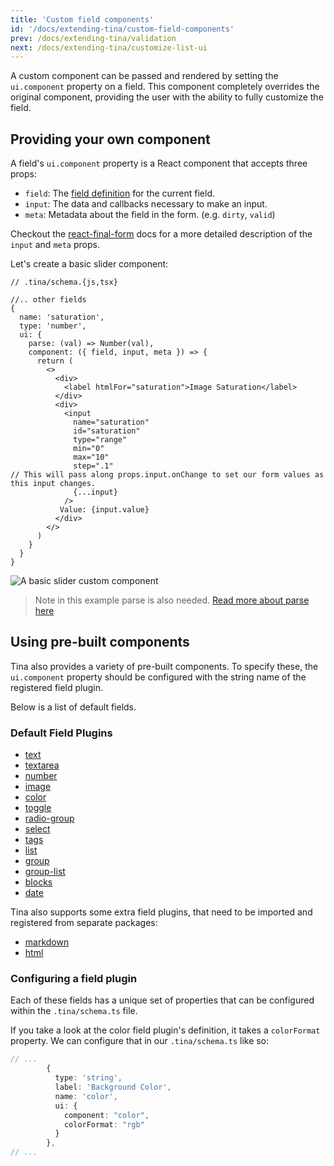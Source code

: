```yaml
---
title: 'Custom field components'
id: '/docs/extending-tina/custom-field-components'
prev: /docs/extending-tina/validation
next: /docs/extending-tina/customize-list-ui
---
```


A custom component can be passed and rendered by setting the `ui.component` property on a field. This component completely overrides the original component, providing the user with the ability to fully customize the field.

## Providing your own component

A field's `ui.component` property is a React component that accepts three props:

- `field`: The [field definition](https://tinacms.org/docs/reference/toolkit/fields) for the current field.
- `input`: The data and callbacks necessary to make an input.
- `meta`: Metadata about the field in the form. (e.g. `dirty`, `valid`)

Checkout the [react-final-form](https://github.com/final-form/react-final-form#fieldrenderprops) docs for a more detailed description of the `input` and `meta` props.


Let's create a basic slider component:


```tsx
// .tina/schema.{js,tsx}

//.. other fields
{
  name: 'saturation',
  type: 'number',
  ui: {
    parse: (val) => Number(val),
    component: ({ field, input, meta }) => {
      return (
        <>
          <div>
            <label htmlFor="saturation">Image Saturation</label>
          </div>
          <div>
            <input
              name="saturation"
              id="saturation"
              type="range"
              min="0"
              max="10"
              step=".1"
// This will pass along props.input.onChange to set our form values as this input changes.
              {...input} 
            />
           Value: {input.value}
          </div>
        </>
      )
    }
  }
}
```


![A basic slider custom component](https://res.cloudinary.com/forestry-demo/image/upload/v1649941211/tina-io/docs/extending-tina/Extending_Tina_Custom_Component.png)


> Note in this example parse is also needed. [Read more about parse here](/docs/extending-tina/format-and-parse.md)


## Using pre-built components

Tina also provides a variety of pre-built components. To specify these, the `ui.component` property should be configured with the string name of the registered field plugin.

Below is a list of default fields.
### Default Field Plugins

- [text](/docs/reference/toolkit/fields/text/)
- [textarea](/docs/reference/toolkit/fields/textarea/)
- [number](/docs/reference/toolkit/fields/number/)
- [image](/docs/reference/toolkit/fields/image/)
- [color](/docs/reference/toolkit/fields/color/)
- [toggle](/docs/reference/toolkit/fields/toggle/)
- [radio-group](/docs/reference/toolkit/fields/radio-group/)
- [select](/docs/reference/toolkit/fields/select/)
- [tags](/docs/reference/toolkit/fields/tags/)
- [list](/docs/reference/toolkit/fields/list/)
- [group](/docs/reference/toolkit/fields/group/)
- [group-list](/docs/reference/toolkit/fields/group-list/)
- [blocks](/docs/reference/toolkit/fields/blocks/)
- [date](/docs/reference/toolkit/fields/date/)

Tina also supports some extra field plugins, that need to be imported and registered from separate packages:

- [markdown](/docs/reference/toolkit/fields/markdown/)
- [html](/docs/reference/toolkit/fields/html/)



### Configuring a field plugin

Each of these fields has a unique set of properties that can be configured within the `.tina/schema.ts` file.

If you take a look at the color field plugin's definition, it takes a `colorFormat` property. We can configure that in our `.tina/schema.ts` like so:

```ts
// ...
        {
          type: 'string',
          label: 'Background Color',
          name: 'color',
          ui: {
            component: "color",
            colorFormat: "rgb"
          }
        },
// ...
```

